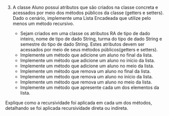3) A  classe  Aluno possui atributos  que  são  criados  na  classe  concreta e  acessados  por meio  dos  métodos  públicos  da  classe  (getters  e  setters).  Dado  o  cenário, implemente uma Lista Encadeada que utilize pelo menos um método recursivo.

    - Sejam criados  em uma  classe os atributos RA de tipo de dado inteiro, nome de tipo  de  dado  String,  turma  do  tipo  de  dado  String  e  semestre  do  tipo de  dado String.  Estes  atributos  devem  ser  acessados  por  meio  de  seus  métodos  públicos(getters e setters).
    - Implemente um método que adicione um aluno no final da lista.
    - Implemente um método que adicione um  aluno no início da lista.
    - Implemente um método que adicione um aluno no meio da lista.
    - Implemente um método que remova um aluno no final da lista.
    - Implemente um método que remova um aluno no início da lista.
    - Implemente um método que remova um aluno no meio da lista.
    - Implemente um método que apresente cada um dos elementos da lista.
    
Explique como a recursividade foi aplicada em cada um dos métodos, detalhando se foi aplicada recursividade direta ou indireta.